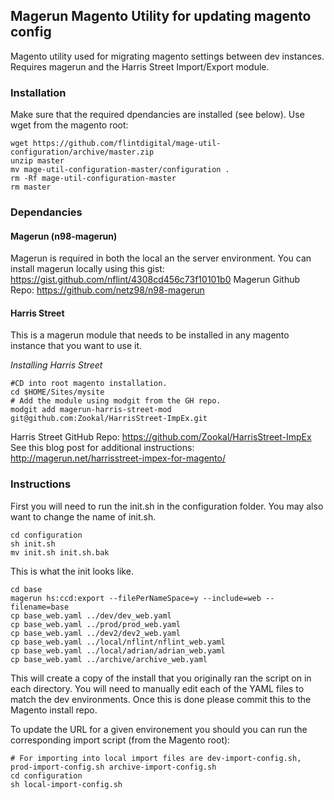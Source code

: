 ## Magerun Magento Utility for updating magento config
Magento utility used for migrating magento settings between dev instances. Requires magerun and the Harris Street Import/Export module. 

### Installation
Make sure that the required dpendancies are installed (see below). 
Use wget from the magento root:
```shell
wget https://github.com/flintdigital/mage-util-configuration/archive/master.zip
unzip master
mv mage-util-configuration-master/configuration .
rm -Rf mage-util-configuration-master
rm master
```

### Dependancies

#### Magerun (n98-magerun)
Magerun is required in both the local an the server environment. 
You can install magerun locally using this gist: https://gist.github.com/nflint/4308cd456c73f10101b0
Magerun Github Repo: https://github.com/netz98/n98-magerun

#### Harris Street 
This is a magerun module that needs to be installed in any magento instance that you want to use it. 

*Installing Harris Street*

```shell
#CD into root magento installation. 
cd $HOME/Sites/mysite
# Add the module using modgit from the GH repo. 
modgit add magerun-harris-street-mod git@github.com:Zookal/HarrisStreet-ImpEx.git
```

Harris Street GitHub Repo: https://github.com/Zookal/HarrisStreet-ImpEx
See this blog post for additional instructions: http://magerun.net/harrisstreet-impex-for-magento/

### Instructions
First you will need to run the init.sh in the configuration folder. You may also want to change the name of  init.sh. 

```shell
cd configuration
sh init.sh
mv init.sh init.sh.bak
```
This is what the init looks like. 
```shell
cd base
magerun hs:ccd:export --filePerNameSpace=y --include=web --filename=base
cp base_web.yaml ../dev/dev_web.yaml
cp base_web.yaml ../prod/prod_web.yaml
cp base_web.yaml ../dev2/dev2_web.yaml
cp base_web.yaml ../local/nflint/nflint_web.yaml
cp base_web.yaml ../local/adrian/adrian_web.yaml
cp base_web.yaml ../archive/archive_web.yaml
```
This will create a copy of the install that you originally ran the script on in each directory. You will need to manually edit each of the YAML files to match the dev environments. Once this is done please commit this to the Magento install repo. 

To update the URL for a given environement you should you can run the corresponding import script (from the Magento root):
```shell
# For importing into local import files are dev-import-config.sh, prod-import-config.sh archive-import-config.sh
cd configuration
sh local-import-config.sh
```
